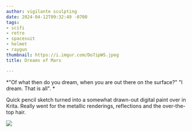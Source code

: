 ```yaml
---
author: vigilante sculpting
date: 2024-04-12T09:32:49 -0700
tags:
- scifi
- retro
- spacesuit
- helmet
- raygun
thumbnail: https://i.imgur.com/Do7ipWS.jpeg
title: Dreams of Mars

---
```

*"Of what then do you dream, when you are out there on the surface?"
"I dream. That is all". *

Quick pencil sketch turned into a somewhat drawn-out digital paint over in Krita. Really went for the metallic renderings, reflections and the over-the-top hair.

![](https://i.imgur.com/Do7ipWS.jpeg)